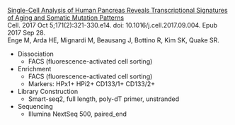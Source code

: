 [Single-Cell Analysis of Human Pancreas Reveals Transcriptional Signatures of Aging and Somatic Mutation Patterns](https://www.ncbi.nlm.nih.gov/pubmed/28965763)<br>
Cell. 2017 Oct 5;171(2):321-330.e14. doi: 10.1016/j.cell.2017.09.004. Epub 2017 Sep 28.<br>
Enge M, Arda HE, Mignardi M, Beausang J, Bottino R, Kim SK, Quake SR.

- Dissociation 
  - FACS (fluorescence-activated cell sorting)
- Enrichment
  - FACS (fluorescence-activated cell sorting)
  - Markers: HPx1+ HPi2+ CD133/1+ CD133/2+
- Library Construction
  - Smart-seq2, full length, poly-dT primer, unstranded
- Sequencing
  - Illumina NextSeq 500, paired_end


